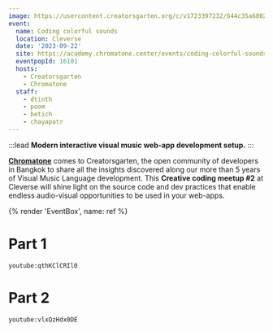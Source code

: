 ```yaml
---
image: https://usercontent.creatorsgarten.org/c/v1723397232/644c35a6802c02345887f156/chromatone-coding-colorful-sounds_qmho3b.webp # A black amplifier with colorful geometric shapes and the text "Chromatone Coding colorful sounds" against a vibrant yellow and orange background.
event:
  name: Coding colorful sounds
  location: Cleverse
  date: '2023-09-22'
  site: https://academy.chromatone.center/events/coding-colorful-sounds/
  eventpopId: 16101
  hosts:
    - Creatorsgarten
    - Chromatone
  staff:
    - dtinth
    - poom
    - betich
    - chayapatr
---
```


:::lead
**Modern interactive visual music web-app development setup.**
:::

[**Chromatone**](https://chromatone.center/) comes to Creatorsgarten, the open community of developers in Bangkok to share all the insights discovered along our more than 5 years of Visual Music Language development. This **Creative coding meetup #2** at Cleverse will shine light on the source code and dev practices that enable endless audio-visual opportunities to be used in your web-apps.

{% render 'EventBox', name: ref %}

# Part 1

`youtube:qthKClCRIl0`

# Part 2

`youtube:vlxQzHdx0DE`
